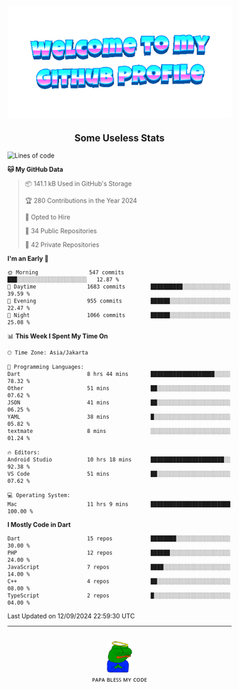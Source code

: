 <div align="center">
	<img src="https://raw.githubusercontent.com/deogw/deogw/main/assets/welkom.gif" alt="welkom to my github profile">
	<br>
</div>
<h2 style="text-align:center">Some Useless Stats</h3>

<!--START_SECTION:waka-->
![Lines of code](https://img.shields.io/badge/From%20Hello%20World%20I%27ve%20Written-11.6%20million%20lines%20of%20code-blue)

**🐱 My GitHub Data** 

> 📦 141.1 kB Used in GitHub's Storage 
 > 
> 🏆 280 Contributions in the Year 2024
 > 
> 💼 Opted to Hire
 > 
> 📜 34 Public Repositories 
 > 
> 🔑 42 Private Repositories 
 > 
**I'm an Early 🐤** 

```text
🌞 Morning                547 commits         ███░░░░░░░░░░░░░░░░░░░░░░   12.87 % 
🌆 Daytime                1683 commits        ██████████░░░░░░░░░░░░░░░   39.59 % 
🌃 Evening                955 commits         ██████░░░░░░░░░░░░░░░░░░░   22.47 % 
🌙 Night                  1066 commits        ██████░░░░░░░░░░░░░░░░░░░   25.08 % 
```


📊 **This Week I Spent My Time On** 

```text
🕑︎ Time Zone: Asia/Jakarta

💬 Programming Languages: 
Dart                     8 hrs 44 mins       ████████████████████░░░░░   78.32 % 
Other                    51 mins             ██░░░░░░░░░░░░░░░░░░░░░░░   07.62 % 
JSON                     41 mins             ██░░░░░░░░░░░░░░░░░░░░░░░   06.25 % 
YAML                     38 mins             █░░░░░░░░░░░░░░░░░░░░░░░░   05.82 % 
textmate                 8 mins              ░░░░░░░░░░░░░░░░░░░░░░░░░   01.24 % 

🔥 Editors: 
Android Studio           10 hrs 18 mins      ███████████████████████░░   92.38 % 
VS Code                  51 mins             ██░░░░░░░░░░░░░░░░░░░░░░░   07.62 % 

💻 Operating System: 
Mac                      11 hrs 9 mins       █████████████████████████   100.00 % 
```

**I Mostly Code in Dart** 

```text
Dart                     15 repos            ████████░░░░░░░░░░░░░░░░░   30.00 % 
PHP                      12 repos            ██████░░░░░░░░░░░░░░░░░░░   24.00 % 
JavaScript               7 repos             ████░░░░░░░░░░░░░░░░░░░░░   14.00 % 
C++                      4 repos             ██░░░░░░░░░░░░░░░░░░░░░░░   08.00 % 
TypeScript               2 repos             █░░░░░░░░░░░░░░░░░░░░░░░░   04.00 % 
```




 Last Updated on 12/09/2024 22:59:30 UTC
<!--END_SECTION:waka-->
---
<div align="center">
    <br>
    <a href="https://bit.ly/3A2g5zU">
        <img src="https://raw.githubusercontent.com/deogw/deogw/main/assets/papabless.png"
            alt="welkom to my github profile" height="75px">
    </a>
    <br>
ᴘᴀᴘᴀ ʙʟᴇꜱꜱ ᴍʏ ᴄᴏᴅᴇ
</div>
